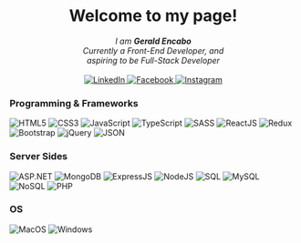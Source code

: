 <h1 align="center">Welcome to my page!</h1>

<p align="center">
    <i>
        I am <b>Gerald Encabo</b><br>
        Currently a Front-End Developer, and<br>
        aspiring to be Full-Stack Developer<br>
    </i><br>
    <a href="https://www.linkedin.com/in/gerald-encabo/">
        <img src="https://img.shields.io/badge/LinkedIn-blue?style=flat-square&logo=linkedin" alt="LinkedIn">
    </a>
    <a href="https://www.facebook.com/gerald.encabo.5/">
        <img src="https://img.shields.io/badge/Facebook-blue?style=flat-square&logo=kaggle" alt="Facebook">
    </a>
    <a href="https://www.instagram.com/iamgeerald/">
        <img src="https://img.shields.io/badge/Instagram-blue?style=flat-square&logo=kaggle" alt="Instagram">
    </a>
</p>

### Programming & Frameworks
![HTML5](https://img.shields.io/badge/html5-black?style=for-the-badge&logo=html5)
![CSS3](https://img.shields.io/badge/css3-black?style=for-the-badge&logo=css3)
![JavaScript](https://img.shields.io/badge/javascript-black?style=for-the-badge&logo=javascript)
![TypeScript](https://img.shields.io/badge/typescript-black?style=for-the-badge&logo=typescript)
![SASS](https://img.shields.io/badge/sass-black?style=for-the-badge&logo=sass)
![ReactJS](https://img.shields.io/badge/reactjs-black?style=for-the-badge&logo=reactjs)
![Redux](https://img.shields.io/badge/redux-black?style=for-the-badge&logo=redux)
![Bootstrap](https://img.shields.io/badge/bootstrap-black?style=for-the-badge&logo=bootstrap)
![jQuery](https://img.shields.io/badge/jquery-black?style=for-the-badge&logo=jquery)
![JSON](https://img.shields.io/badge/json-black?style=for-the-badge&logo=json)

### Server Sides
![ASP.NET](https://img.shields.io/badge/asp.net-black?style=for-the-badge&logo=asp/net)
![MongoDB](https://img.shields.io/badge/mongodb-black?style=for-the-badge&logo=mongodb)
![ExpressJS](https://img.shields.io/badge/expressjs-black?style=for-the-badge&logo=expressjs)
![NodeJS](https://img.shields.io/badge/nodejs-black?style=for-the-badge&logo=nodejs)
![SQL](https://img.shields.io/badge/sql-black?style=for-the-badge&logo=sql)
![MySQL](https://img.shields.io/badge/mysql-black?style=for-the-badge&logo=mysql)
![NoSQL](https://img.shields.io/badge/nosql-black?style=for-the-badge&logo=nosql)
![PHP](https://img.shields.io/badge/php-black?style=for-the-badge&logo=php)

### OS
![MacOS](https://img.shields.io/badge/MacOS-black?style=for-the-badge&logo=MacOS)
![Windows](https://img.shields.io/badge/Windows-black?style=for-the-badge&logo=Windows)

<!--

- 🔭 I’m currently working on ...
- 🌱 I’m currently learning ...
- 👯 I’m looking to collaborate on ...
- 🤔 I’m looking for help with ...
- 💬 Ask me about ...
- 📫 How to reach me: ...
- 😄 Pronouns: ...
- ⚡ Fun fact: ...
-->
